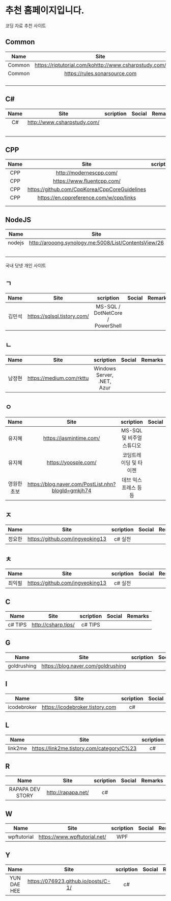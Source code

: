 # 추천 홈페이지입니다.

코딩 자료 추천 사이트
## Common

|  Name  |                         Site                          | scription | Social | Remarks |
| :----: | :---------------------------------------------------: | :-------: | :----: | :-----: |
| Common | https://riptutorial.com/kohttp://www.csharpstudy.com/ |           |        |         |
| Common |             https://rules.sonarsource.com             |           |        |         |
|        |                                                       |           |        |         |
|        |                                                       |           |        |         |
|        |                                                       |           |        |         |
|        |                                                       |           |        |         |

## C#

| Name | Site | scription | Social |Remarks|
|:--------:|:--------:|:--------:|:--------:|:--------:|
| C# | http://www.csharpstudy.com/ |           |        |         |
|      |                             |  | | |
|   |  |  | | |
|      |                             |           |        |         |
|      |                             |           |        |         |
|      |                             |  | | |

## CPP

| Name |                     Site                      | scription | Social | Remarks |
| :--: | :-------------------------------------------: | :-------: | :----: | :-----: |
| CPP  |            http://modernescpp.com/            |           |        |         |
| CPP  |          https://www.fluentcpp.com/           |           |        |         |
| CPP  | https://github.com/CppKorea/CppCoreGuidelines |           |        |         |
| CPP  |    https://en.cppreference.com/w/cpp/links    |           |        |         |
|      |                                               |           |        |         |
|      |                                               |           |        |         |

## NodeJS

|  Name  |                         Site                         | scription | Social | Remarks |
| :----: | :--------------------------------------------------: | :-------: | :----: | :-----: |
| nodejs | http://arooong.synology.me:5008/List/ContentsView/26 |           |        |         |
|        |                                                      |           |        |         |
|        |                                                      |           |        |         |
|        |                                                      |           |        |         |
|        |                                                      |           |        |         |
|        |                                                      |           |        |         |




국내 닷넷 개인 사이트
## ㄱ
| Name | Site | scription | Social |Remarks|
|:--------:|:--------:|:--------:|:--------:|:--------:|
| 김민석    | https://sqlsql.tistory.com/ | MS-SQL / DotNetCore / PowerShell | | |

## ㄴ
| Name | Site | scription | Social |Remarks|
|:--------:|:--------:|:--------:|:--------:|:--------:|
| 남정현    | https://medium.com/rkttu | Windows Server, .NET, Azur | | |


## ㅇ

| Name | Site | scription | Social |Remarks|
|:--------:|:--------:|:--------:|:--------:|:--------:|
| 유지혜    | https://jasmintime.com/ | MS-SQL 및 비주얼 스튜디오 | | |
| 유지혜    | https://yoosple.com/    | 코딩트레이딩 및 타이젠 |  | |
| 영원한 초보    | https://blog.naver.com/PostList.nhn?blogId=gmkjh74    | 데브 익스프레스 등등 |  | |



## ㅈ

| Name | Site | scription | Social |Remarks|
|:--------:|:--------:|:--------:|:--------:|:--------:|
| 정요한    | https://github.com/ingyeoking13 | c# 실전  | | |


## ㅊ

| Name | Site | scription | Social |Remarks|
|:--------:|:--------:|:--------:|:--------:|:--------:|
| 최익필    | https://github.com/ingyeoking13 | c# 실전  | | |

## C
| Name | Site | scription | Social |Remarks|
|:--------:|:--------:|:--------:|:--------:|:--------:|
| c# TIPS    | http://csharp.tips/ | c# TIPS  | | |

## G
| Name | Site | scription | Social |Remarks|
|:--------:|:--------:|:--------:|:--------:|:--------:|
| goldrushing  | https://blog.naver.com/goldrushing |   | | |



## I

| Name | Site | scription | Social |Remarks|
|:--------:|:--------:|:--------:|:--------:|:--------:|
| icodebroker    | https://icodebroker.tistory.com | c#   | | |

## L

| Name | Site | scription | Social |Remarks|
|:--------:|:--------:|:--------:|:--------:|:--------:|
| link2me    | https://link2me.tistory.com/category/C%23 | c#   | | |

 
## R
| Name | Site | scription | Social |Remarks|
|:--------:|:--------:|:--------:|:--------:|:--------:|
| RAPAPA DEV STORY   | http://rapapa.net/ | c#   | | |
 
 
## W
| Name | Site | scription | Social |Remarks|
|:--------:|:--------:|:--------:|:--------:|:--------:|
| wpftutorial  | https://www.wpftutorial.net/ | WPF   | | |
 

## Y

| Name | Site | scription | Social |Remarks|
|:--------:|:--------:|:--------:|:--------:|:--------:|
| YUN DAE HEE    | https://076923.github.io/posts/C-1/ | c#   | | |


